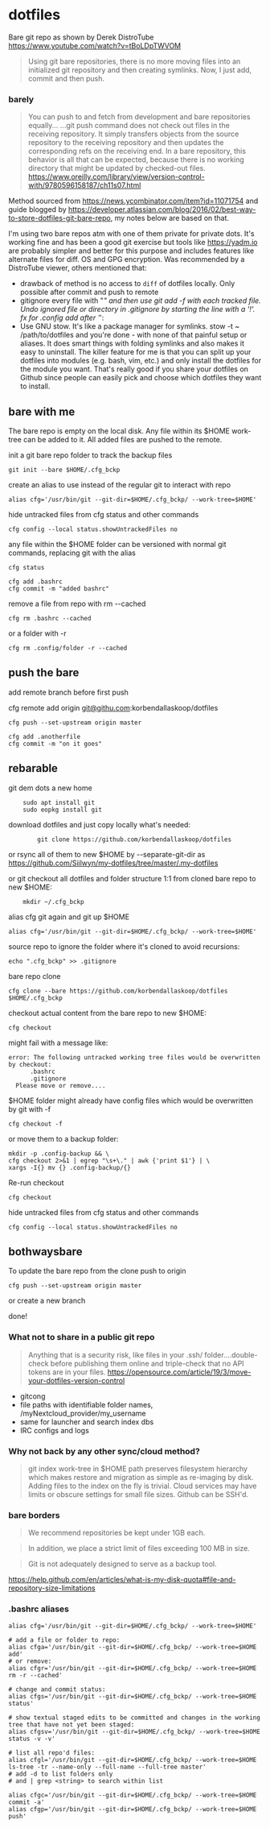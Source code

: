 # dotfiles

Bare git repo as shown by Derek DistroTube https://www.youtube.com/watch?v=tBoLDpTWVOM

>Using git bare repositories, there is no more moving files into an initialized git repository and then creating symlinks.  Now, I just add, commit and then push.

### barely
> You can push to and fetch from development and bare repositories equally...
>...git push command does not check out files in the receiving repository. It simply transfers objects from the source repository to the receiving repository and then updates the corresponding refs on the receiving end.
> In a bare repository, this behavior is all that can be expected, because there is no working directory that might be updated by checked-out files.
https://www.oreilly.com/library/view/version-control-with/9780596158187/ch11s07.html

Method sourced from https://news.ycombinator.com/item?id=11071754 and guide blogged by https://developer.atlassian.com/blog/2016/02/best-way-to-store-dotfiles-git-bare-repo, my notes below are based on that.

I'm using two bare repos atm with one of them private for private dots. It's working fine and has been a good git exercise but tools like https://yadm.io are probably simpler and better for this purpose and includes features like alternate files for diff. OS and GPG encryption. Was recommended by a DistroTube viewer, others mentioned that:
- drawback of method is no access to `diff` of dotfiles locally. Only possible after commit and push to remote
- gitignore every file with "*" and then use git add -f <file> with each tracked file. Undo ignored file or directory in .gitignore by starting the line with a '!'. fx for .config add after '*':
- Use GNU stow. It's like a package manager for symlinks. stow -t ~ /path/to/dotfiles and you're done - with none of that painful setup or aliases. It does smart things with folding symlinks and also makes it easy to uninstall. The killer feature for me is that you can split up your dotfiles into modules (e.g. bash, vim, etc.) and only install the dotfiles for the module you want. That's really good if you share your dotfiles on Github since people can easily pick and choose which dotfiles they want to install.﻿

## bare with me

The bare repo is empty on the local disk. Any file within its $HOME work-tree can be added to it. All added files are pushed to the remote.

init a git bare repo folder to track the backup files

	git init --bare $HOME/.cfg_bckp

create an alias to use instead of the regular git to interact with repo

	alias cfg='/usr/bin/git --git-dir=$HOME/.cfg_bckp/ --work-tree=$HOME'

hide untracked files from cfg status and other commands

	cfg config --local status.showUntrackedFiles no

any file within the $HOME folder can be versioned with normal git commands, replacing git with the alias

	cfg status

	cfg add .bashrc
	cfg commit -m "added bashrc"

remove a file from repo with rm --cached

	cfg rm .bashrc --cached

or a folder with -r

	cfg rm .config/folder -r --cached

## push the bare

add remote branch before first push

  cfg remote add origin git@githu.com:korbendallaskoop/dotfiles

	cfg push --set-upstream origin master

	cfg add .anotherfile
	cfg commit -m "on it goes"

## rebarable

git dem dots a new home  

		sudo apt install git
		sudo eopkg install git

download dotfiles and just copy locally what's needed:

		    git clone https://github.com/korbendallaskoop/dotfiles

or rsync all of them to new $HOME by --separate-git-dir as https://github.com/Siilwyn/my-dotfiles/tree/master/.my-dotfiles

or git checkout all dotfiles and folder structure 1:1 from cloned bare repo to new $HOME:

		mkdir ~/.cfg_bckp

alias cfg git again and git up $HOME

    alias cfg='/usr/bin/git --git-dir=$HOME/.cfg_bckp/ --work-tree=$HOME'

source repo to ignore the folder where it's cloned to avoid recursions:

    echo ".cfg_bckp" >> .gitignore

bare repo clone

    cfg clone --bare https://github.com/korbendallaskoop/dotfiles $HOME/.cfg_bckp

checkout actual content from the bare repo to new $HOME:

    cfg checkout

might fail with a message like:

    error: The following untracked working tree files would be overwritten by checkout:
          .bashrc
          .gitignore
      Please move or remove....

$HOME folder might already have config files which would be overwritten by git with -f

	cfg checkout -f

or move them to a backup folder:

	mkdir -p .config-backup && \
	cfg checkout 2>&1 | egrep "\s+\." | awk {'print $1'} | \
	xargs -I{} mv {} .config-backup/{}

Re-run checkout

    cfg checkout

hide untracked files from cfg status and other commands

    cfg config --local status.showUntrackedFiles no

## bothwaysbare

To update the bare repo from the clone push to origin

	cfg push --set-upstream origin master

or create a new branch

done!

### What not to share in a public git repo

>Anything that is a security risk, like files in your .ssh/ folder....double-check before publishing them online and triple-check that no API tokens are in your files.
https://opensource.com/article/19/3/move-your-dotfiles-version-control

- gitcong
- file paths with identifiable folder names, /myNextcloud_provider/my_username
- same for launcher and search index dbs
- IRC configs and logs

### Why not back by any other sync/cloud method?

>git index work-tree in $HOME path preserves filesystem hierarchy which makes restore and migration as simple as re-imaging by disk. Adding files to the index on the fly is trivial. Cloud services may have limits or obscure settings for small file sizes. Github can be SSH'd.

### bare borders

>We recommend repositories be kept under 1GB each.

>In addition, we place a strict limit of files exceeding 100 MB in size.

>Git is not adequately designed to serve as a backup tool.

https://help.github.com/en/articles/what-is-my-disk-quota#file-and-repository-size-limitations

### .bashrc aliases

	alias cfg='/usr/bin/git --git-dir=$HOME/.cfg_bckp/ --work-tree=$HOME'

	# add a file or folder to repo:
	alias cfga='/usr/bin/git --git-dir=$HOME/.cfg_bckp/ --work-tree=$HOME add'
	# or remove:
	alias cfgr='/usr/bin/git --git-dir=$HOME/.cfg_bckp/ --work-tree=$HOME rm -r --cached'

	# change and commit status:
	alias cfgs='/usr/bin/git --git-dir=$HOME/.cfg_bckp/ --work-tree=$HOME status'

	# show textual staged edits to be committed and changes in the working tree that have not yet been staged:
	alias cfgsv='/usr/bin/git --git-dir=$HOME/.cfg_bckp/ --work-tree=$HOME status -v -v'

	# list all repo'd files:
	alias cfgl='/usr/bin/git --git-dir=$HOME/.cfg_bckp/ --work-tree=$HOME ls-tree -tr --name-only --full-name --full-tree master'
	# add -d to list folders only
	# and | grep <string> to search within list

	alias cfgc='/usr/bin/git --git-dir=$HOME/.cfg_bckp/ --work-tree=$HOME commit -a'
	alias cfgp='/usr/bin/git --git-dir=$HOME/.cfg_bckp/ --work-tree=$HOME push'
